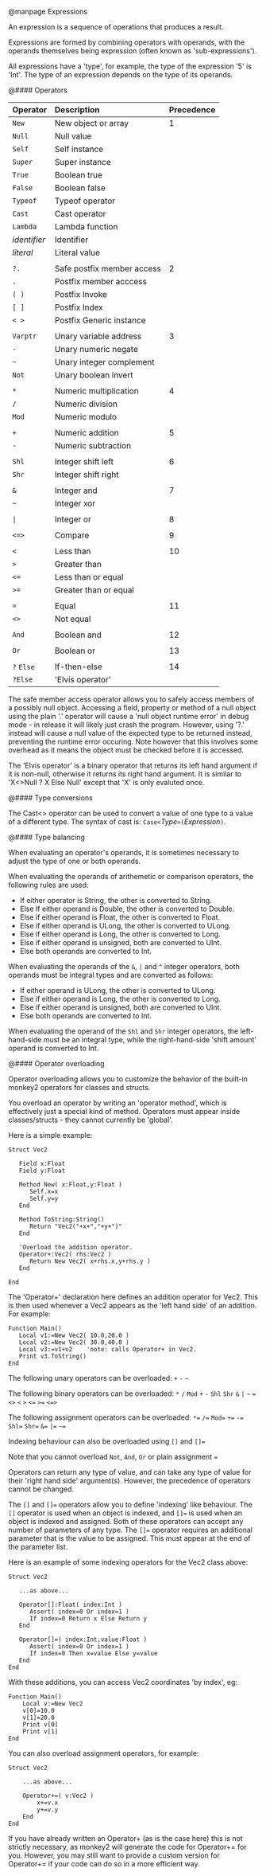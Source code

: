 
@manpage Expressions

An expression is a sequence of operations that produces a result.

Expressions are formed by combining operators with operands, with the operands themselves being expression (often known as 'sub-expressions').

All expressions have a 'type', for example, the type of the expression '5' is 'Int'. The type of an expression depends on the type of its operands.

@#### Operators

| Operator			| Description					| Precedence
|:------------------|:------------------------------|:--------------
| `New`				| New object or array			| 1
| `Null`			| Null value					|
| `Self`			| Self instance					|
| `Super`			| Super instance				|
| `True`			| Boolean true					|
| `False`			| Boolean false					|
| `Typeof`			| Typeof operator				|
| `Cast`			| Cast operator					|
| `Lambda`			| Lambda function				|
| _identifier_		| Identifier					|
| _literal_			| Literal value					|
| | |
| `?.`				| Safe postfix member access 	| 2
| `.`				| Postfix member acccess		| 
| `( )`				| Postfix Invoke				|
| `[ ]`				| Postfix Index					|
| `< >`				| Postfix Generic instance		|
| | |
| `Varptr`			| Unary variable address		| 3
| `-`				| Unary numeric negate			| 
| `~`				| Unary integer complement 		|
| `Not`				| Unary boolean invert			|
| | |
| `*`				| Numeric multiplication		| 4
| `/`				| Numeric division				|
| `Mod`				| Numeric modulo				|
| | |
| `+`				| Numeric addition				| 5
| `-`				| Numeric subtraction			|
| | |
| `Shl`				| Integer shift left			| 6
| `Shr`				| Integer shift right			|
| | |
| `&`				| Integer and					| 7
| `~`				| Integer xor					|
| | |
| `\|`				| Integer or					| 8
| | |
| `<=>`				| Compare						| 9
| | |
| `<`				| Less than						| 10
| `>`				| Greater than					|
| `<=`				| Less than or equal			|
| `>=`				| Greater than or equal			|
| | |
| `=`				| Equal							| 11
| `<>`				| Not equal						|
| | |
| `And`				| Boolean and					| 12
| | |
| `Or`				| Boolean or					| 13
| | |
| `?` `Else`		| If-then-else					| 14
| `?Else`			| 'Elvis operator' 				|

The safe member access operator allows you to safely access members of a possibly null object. Accessing a field, property or method of a null object using the plain '.' operator will cause a 'null object runtime error' in debug mode - in release it will likely just crash the program. However, using '?.' instead will cause a null value of the expected type to be returned instead, preventing the runtime error occuring. Note however that this involves some overhead as it means the object must be checked before it is accessed.

The 'Elvis operator' is a binary operator that returns its left hand argument if it is non-null, otherwise it returns its right hand argument. It is similar to 'X<>Null ? X Else Null' except that 'X' is only evaluted once.

@#### Type conversions

The Cast<> operator can be used to convert a value of one type to a value of a different type. The syntax of cast is: `Case<`_Type_`>(`_Expression_`)`.


@#### Type balancing

When evaluating an operator's operands, it is sometimes necessary to adjust the type of one or both operands.

When evaluating the operands of arithemetic or comparison operators, the following rules are used:

* If either operator is String, the other is converted to String.
* Else If either operand is Double, the other is converted to Double.
* Else if either operand is Float, the other is converted to Float.
* Else if either operand is ULong, the other is converted to ULong.
* Else if either operand is Long, the other is converted to Long.
* Else if either operand is unsigned, both are converted to UInt.
* Else both operands are converted to Int.

When evaluating the operands of the `&`, `|` and `^` integer operators, both operands must be integral types and are converted as follows:

* If either operand is ULong, the other is converted to ULong.
* Else if either operand is Long, the other is converted to Long.
* Else if either operand is unsigned, both are converted to UInt.
* Else both operands are converted to Int.

When evaluating the operand of the `Shl` and `Shr` integer operators, the left-hand-side must be an integral type, while the right-hand-side 'shift amount' operand is converted to Int.


@#### Operator overloading

Operator overloading allows you to customize the behavior of the built-in monkey2 operators for classes and structs.

You overload an operator by writing an 'operator method', which is effectively just a special kind of method. Operators must appear inside classes/structs - they cannot currently be 'global'.

Here is a simple example:
```
Struct Vec2

   Field x:Float
   Field y:Float

   Method New( x:Float,y:Float )
      Self.x=x
      Self.y=y
   End

   Method ToString:String()
      Return "Vec2("+x+","+y+")"
   End

   'Overload the addition operator.
   Operator+:Vec2( rhs:Vec2 )
      Return New Vec2( x+rhs.x,y+rhs.y )
   End

End
```

The 'Operator+' declaration here defines an addition operator for Vec2. This is then used whenever a Vec2 appears as the 'left hand side' of an addition. For example:
```
Function Main()
   Local v1:=New Vec2( 10.0,20.0 )
   Local v2:=New Vec2( 30.0,40.0 )
   Local v3:=v1+v2    'note: calls Operator+ in Vec2.
   Print v3.ToString()
End
```

The following unary operators can be overloaded: `+` `-` `~`

The following binary operators can be overloaded: `*` `/` `Mod` `+` `-` `Shl` `Shr` `&` `|` `~` `=` `<>` `<` `>` `<=` `>=` `<=>`

The following assignment operators can be overloaded: `*=` `/=` `Mod=` `+=` `-=` `Shl=` `Shr=` `&=` `|=` `~=`

Indexing behaviour can also be overloaded using `[]` and `[]=`

Note that you cannot overload `Not`, `And`, `Or` or plain assignment `=`

Operators can return any type of value, and can take any type of value for their 'right hand side' argument(s). However, the precedence of operators cannot be changed.

The `[]` and `[]=` operators allow you to define 'indexing' like behaviour. The `[]` operator is used when an object is indexed, and `[]=` is used when an object is indexed and assigned. Both of these operators can accept any number of parameters of any type. The `[]=` operator requires an additional parameter that is the value to be assigned. This must appear at the end of the parameter list.

Here is an example of some indexing operators for the Vec2 class above:

```
Struct Vec2

   ...as above...

   Operator[]:Float( index:Int )
      Assert( index=0 Or index=1 )
      If index=0 Return x Else Return y
   End

   Operator[]=( index:Int,value:Float )
      Assert( index=0 Or index=1 )
      If index=0 Then x=value Else y=value
   End
End
```

With these additions, you can access Vec2 coordinates 'by index', eg:

```
Function Main()
	Local v:=New Vec2
	v[0]=10.0
	v[1]=20.0
	Print v[0]
	Print v[1]
End
```

You can also overload assignment operators, for example:

```
Struct Vec2

	...as above...
	
	Operator+=( v:Vec2 )
		x+=v.x
		y+=v.y
	End
End
```

If you have already written an Operator+ (as is the case here) this is not strictly necessary, as monkey2 will generate the code for Operator+= for you. However, you may still want to provide a custom version for Operator+= if your code can do so in a more efficient way.
